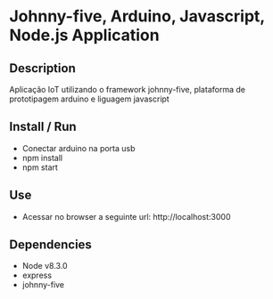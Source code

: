 # Johnny-five, Arduino, Javascript, Node.js Application

## Description

Aplicação IoT utilizando o framework johnny-five, plataforma de prototipagem arduino e liguagem javascript

## Install / Run
 - Conectar arduino na porta usb
 - npm install
 - npm start

## Use

- Acessar no browser a seguinte url: http://localhost:3000

## Dependencies

 - Node v8.3.0
 - express
 - johnny-five
